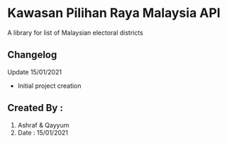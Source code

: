 # Kawasan Pilihan Raya Malaysia API
A library for list of Malaysian electoral districts

## Changelog

Update 15/01/2021
- Initial project creation

## Created By :
1. Ashraf & Qayyum
2. Date : 15/01/2021
